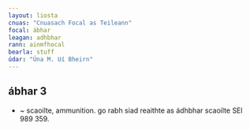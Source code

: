 ```yaml
---
layout: liosta
cnuas: "Cnuasach Focal as Teileann"
focal: ábhar
leagan: adhbhar
rann: ainmfhocal
bearla: stuff
údar: "Úna M. Uí Bheirn"
---
```


## ábhar 3


* ~ scaoilte, ammunition. go rabh siad reaithte as ádhbhar
scaoilte SEl 989 359.
